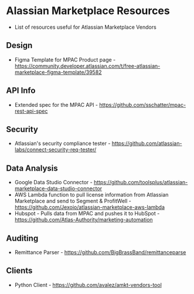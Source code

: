 # Alassian Marketplace Resources

- List of resources useful for Atlassian Marketplace Vendors

## Design

- Figma Template for MPAC Product page - https://community.developer.atlassian.com/t/free-atlassian-marketplace-figma-template/39582

## API  Info

- Extended spec for the MPAC API - https://github.com/sschatter/mpac-rest-api-spec

## Security

- Atlassian's security compliance tester - https://github.com/atlassian-labs/connect-security-req-tester/

## Data Analysis

- Google Data Studio Connector - https://github.com/toolsplus/atlassian-marketplace-data-studio-connector
- AWS Lambda function to pull license information from Atlassian Marketplace and send to Segment & ProfitWell - https://github.com/Jexoio/atlassian-marketplace-aws-lambda
- Hubspot - Pulls data from MPAC and pushes it to HubSpot - https://github.com/Atlas-Authority/marketing-automation

## Auditing

- Remittance Parser - https://github.com/BigBrassBand/remittanceparse

## Clients

- Python Client - https://github.com/avalez/amkt-vendors-tool
